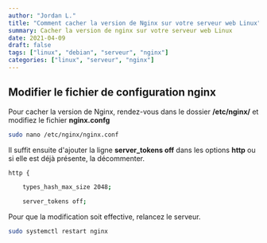```yaml
---
author: "Jordan L."
title: "Comment cacher la version de Nginx sur votre serveur web Linux"
summary: Cacher la version de nginx sur votre serveur web Linux
date: 2021-04-09
draft: false
tags: ["linux", "debian", "serveur", "nginx"]
categories: ["linux", "serveur", "nginx"]
---
```


## Modifier le fichier de configuration nginx

Pour cacher la version de Nginx, rendez-vous dans le dossier **/etc/nginx/** et modifiez le fichier **nginx.confg**

```bash
sudo nano /etc/nginx/nginx.conf
```

Il suffit ensuite d'ajouter la ligne **server_tokens off** dans les options **http** ou si elle est déjà présente, la décommenter.

```bash
http {

    types_hash_max_size 2048;

    server_tokens off;
```

Pour que la modification soit effective, relancez le serveur.

```bash
sudo systemctl restart nginx
```
